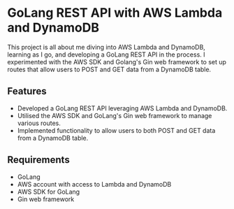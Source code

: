 # GoLang REST API with AWS Lambda and DynamoDB

This project is all about me diving into AWS Lambda and DynamoDB, learning as I go, and developing a GoLang REST API in the process. I experimented with the AWS SDK and Golang's Gin web framework to set up routes that allow users to POST and GET data from a DynamoDB table.

## Features
- Developed a GoLang REST API leveraging AWS Lambda and DynamoDB.
- Utilised the AWS SDK and GoLang's Gin web framework to manage various routes.
- Implemented functionality to allow users to both POST and GET data from a DynamoDB table.

## Requirements
- GoLang
- AWS account with access to Lambda and DynamoDB
- AWS SDK for GoLang
- Gin web framework

